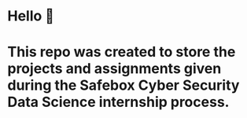 # Hello 👋
# This repo was created to store the projects and assignments given during the Safebox Cyber Security Data Science internship process.
